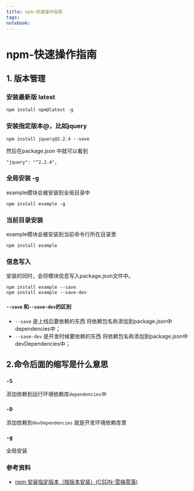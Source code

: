 ```yaml
---
title: npm-快速操作指南
tags: 
notebook: 
---
```

# npm-快速操作指南
## 1. 版本管理
### 安装最新版 latest
```
npm install npm@latest -g
```
### 安装指定版本@，比如jquery
```
npm install jquery@2.2.4 --save
```
然后在package.json 中就可以看到
```
"jquery": "^2.2.4",
```

### 全局安装 -g
example模块会被安装到全局目录中
```
npm install example -g 
```

### 当前目录安装
example模块会被安装到当前命令行所在目录里
```
npm install example 
```

### 信息写入
安装的同时，会将模块信息写入package.json文件中。
```
npm install example --save 
npm install example --save-dev
```
#### `--save` 和`--save-dev`的区别
- `--save` 是上线后要依赖的东西 
  将依赖包名称添加到package.json中dependencies中；   
- `--save-dev` 是开发时候要依赖的东西
  将依赖包名称添加到package.json中devDependencies中；
## 2.命令后面的缩写是什么意思
### `-S` 
添加依赖到运行环境依赖库`dependencies`中
### `-D` 
添加依赖到`devDependencies` 就是开发环境依赖库里
### `-g`
全局安装
### 参考资料
- [npm 安装指定版本（按版本安装）(CSDN-雪梅零落)](https://blog.csdn.net/xuaner8786/article/details/81630445)

